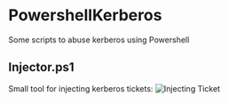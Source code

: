 # PowershellKerberos
Some scripts to abuse kerberos using Powershell

## Injector.ps1
Small tool for injecting kerberos tickets:
![Injecting Ticket](https://user-images.githubusercontent.com/92790655/233802662-65f9d3b5-755a-4fb9-b083-897f708c8994.png)

